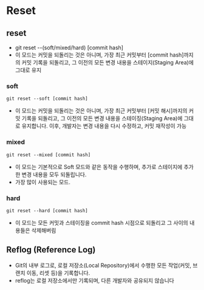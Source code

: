 # Reset

## reset
* git reset --(soft/mixed/hard) [commit hash]
* 이 모드는 커밋을 되돌리는 것은 아니며, 가장 최근 커밋부터 [commit hash]까지의 커밋 기록을 되돌리고, 그 이전의 모든 변경 내용을 스테이지(Staging Area)에 그대로 유지

### soft
```
git reset --soft [commit hash]
```
* 이 모드는 커밋을 되돌리는 것은 아니며, 가장 최근 커밋부터 [커밋 해시]까지의 커밋 기록을 되돌리고, 그 이전의 모든 변경 내용을 스테이징(Staging Area)에 그대로 유지합니다. 이후, 개발자는 변경 내용을 다시 수정하고, 커밋 재작성이 가능

### mixed
```
git reset --mixed [commit hash]
```
* 이 모드는 기본적으로 Soft 모드와 같은 동작을 수행하며, 추가로 스테이지에 추가한 변경 내용을 모두 되돌립니다.
* 가장 많이 사용되는 모드.

### hard
```
git reset --hard [commit hash]
```
* 이 모드는 모든 커밋과 스테이징을 commit hash 시점으로 되돌리고 그 사이의 내용들은 삭제해버림

## Reflog (Reference Log)
* Git의 내부 로그로, 로컬 저장소(Local Repository)에서 수행한 모든 작업(커밋, 브랜치 이동, 리셋 등)을 기록합니다.
* reflog는 로컬 저장소에서만 기록되며, 다른 개발자와 공유되지 않습니다